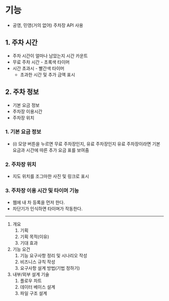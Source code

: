 # 기능
- 공영, 민영(거의 없어) 주차장 API 사용
## 1. 주차 시간
- 주차 시간이 얼마나 남았는지 시간 카운트
- 무료 주차 시간 - 초록색 타이머
- 시간 초과시 - 빨간색 타이머 
	- 초과한 시간 및 추가 금액 표시

## 2. 주차 정보
- 기본 요금 정보
- 주차장 이용시간 
- 주차장 위치

### 1. 기본 요금 정보
- (i) 모양 버튼을 누르면 무료 주차장인지, 유료 주차장인지
  유료 주차장이라면 기본 요금과 시간에 따른 추가 요금 표를 보여줌

### 2. 주차장 위치
- 지도 위치를 조그마한 사진 및 링크로 표시

### 3. 주차장 이용 시간 및 타이머 기능
- 웹에 내 차 등록을 먼저 한다.
- 차단기가 인식하면 타이며가 작동한다.



---

1. 개요
	1. 기획
	2. 기획 목적(이유)
	3. 기대 효과
2. 기능 요건
	1. 기능 요구사항 정리 및 시나리오 작성
	2. 비즈니스 규칙 작성
	3. 요구사항 설계 방법(기법 정하기)
3. 내부/외부 설계 기술
	1. 플로우 차트
	2. 데이터 베이스 설계
	3. 파일 구조 설계